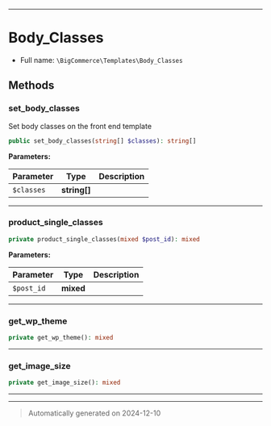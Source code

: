 ***

# Body_Classes





* Full name: `\BigCommerce\Templates\Body_Classes`




## Methods


### set_body_classes

Set body classes on the front end template

```php
public set_body_classes(string[] $classes): string[]
```








**Parameters:**

| Parameter | Type | Description |
|-----------|------|-------------|
| `$classes` | **string[]** |  |





***

### product_single_classes



```php
private product_single_classes(mixed $post_id): mixed
```








**Parameters:**

| Parameter | Type | Description |
|-----------|------|-------------|
| `$post_id` | **mixed** |  |





***

### get_wp_theme



```php
private get_wp_theme(): mixed
```












***

### get_image_size



```php
private get_image_size(): mixed
```












***


***
> Automatically generated on 2024-12-10
